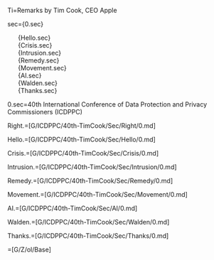 Ti=Remarks by Tim Cook, CEO Apple

sec={0.sec}<ul type="none"><li>{Hello.sec}<li>{Crisis.sec}<li>{Intrusion.sec}<li>{Remedy.sec}<li>{Movement.sec}<li>{AI.sec}<li>{Walden.sec}<li>{Thanks.sec}</ul>

0.sec=40th International Conference of Data Protection and Privacy Commissioners (ICDPPC)

Right.=[G/ICDPPC/40th-TimCook/Sec/Right/0.md]

Hello.=[G/ICDPPC/40th-TimCook/Sec/Hello/0.md]

Crisis.=[G/ICDPPC/40th-TimCook/Sec/Crisis/0.md]

Intrusion.=[G/ICDPPC/40th-TimCook/Sec/Intrusion/0.md]

Remedy.=[G/ICDPPC/40th-TimCook/Sec/Remedy/0.md]

Movement.=[G/ICDPPC/40th-TimCook/Sec/Movement/0.md]

AI.=[G/ICDPPC/40th-TimCook/Sec/AI/0.md]

Walden.=[G/ICDPPC/40th-TimCook/Sec/Walden/0.md]

Thanks.=[G/ICDPPC/40th-TimCook/Sec/Thanks/0.md]

=[G/Z/ol/Base]
